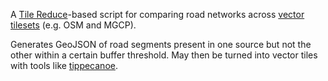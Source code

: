 A [Tile Reduce](https://github.com/mapbox/tile-reduce)-based script for comparing road networks across [vector tilesets](https://github.com/mapbox/vector-tile-spec) (e.g. OSM and MGCP).

Generates GeoJSON of road segments present in one source but not the other within a certain buffer threshold. May then be turned into vector tiles with tools like [tippecanoe](https://github.com/mapbox/tippecanoe).
